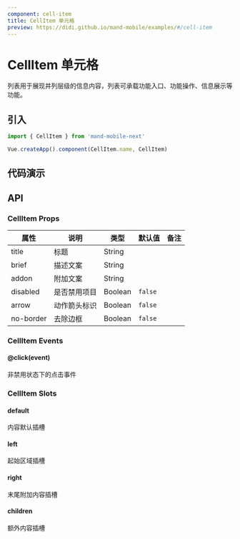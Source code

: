 ```yaml
---
component: cell-item
title: CellItem 单元格
preview: https://didi.github.io/mand-mobile/examples/#/cell-item
---
```


# CellItem 单元格

列表用于展现并列层级的信息内容，列表可承载功能入口、功能操作、信息展示等功能。

## 引入

```javascript
import { CellItem } from 'mand-mobile-next'

Vue.createApp().component(CellItem.name, CellItem)
```

## 代码演示

<demo-wrapper
  src="src/packages/cell-item/demo"
/>

## API

### CellItem Props

|属性 | 说明 | 类型 | 默认值|备注|
|----|-----|------|------|------|
|title|标题|String| | |
|brief|描述文案|String| | |
|addon|附加文案|String| | |
|disabled|是否禁用项目|Boolean|`false`| |
|arrow|动作箭头标识|Boolean|`false`| |
|no-border|去除边框|Boolean|`false`| |

### CellItem Events

#### @click(event)

非禁用状态下的点击事件

### CellItem Slots

#### default

内容默认插槽

#### left

起始区域插槽

#### right

末尾附加内容插槽

#### children

额外内容插槽
